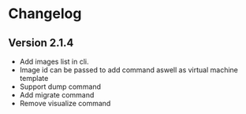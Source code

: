 # Changelog

## Version 2.1.4

* Add images list in cli.
* Image id can be passed to add command aswell as virtual machine template
* Support dump command
* Add migrate command
* Remove visualize command
